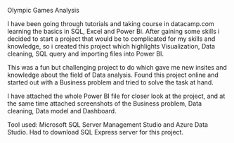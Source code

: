 Olympic Games Analysis

I have been going through tutorials and taking course in datacamp.com learning the basics in SQL, Excel and Power Bi. After gaining some skills i decided to start a project that would be to complicated for my skills and knowledge, so i created this project which highlights Visualization, Data cleaning, SQL query and importing files into Power BI.

This was a fun but challenging project to do which gave me new insites and knowledge about the field of Data analysis.
Found this project online and started out with a Business problem and tried to solve the task at hand.

I have attached the whole Power BI file for closer look at the project, and at the same time attached screenshots of the Business problem, Data cleaning, Data model and Dashboard.

Tool used: Microsoft SQL Server Management Studio and Azure Data Studio. Had to download SQL Express server for this project.
